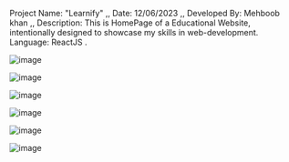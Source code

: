 Project Name:   "Learnify" ,,
Date:            12/06/2023 ,,
Developed By:    Mehboob khan ,,
Description:    This is HomePage of a Educational Website, intentionally designed to showcase my skills in web-development.
Language:    ReactJS .


![image](https://github.com/mehboobkhan786/Educational-Landing-Page-2023/assets/97941323/cd0e0d19-597e-415d-b280-ff081ddf217e)


![image](https://github.com/mehboobkhan786/Educational-Landing-Page-2023/assets/97941323/961fbec3-cf3c-4507-b090-697a4714319a)


![image](https://github.com/mehboobkhan786/Educational-Landing-Page-2023/assets/97941323/6faf53a1-ea99-4753-8248-271635cb5aab)


![image](https://github.com/mehboobkhan786/Educational-Landing-Page-2023/assets/97941323/16615369-39b5-4858-b679-a6afb0d4aa6f)


![image](https://github.com/mehboobkhan786/Educational-Landing-Page-2023/assets/97941323/91406720-4134-439e-a724-0385c82ea01e)


![image](https://github.com/mehboobkhan786/Educational-Landing-Page-2023/assets/97941323/56d43c40-2f49-4930-8748-45199ba0b5ac)
